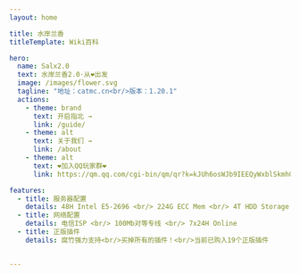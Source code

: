```yaml
---
layout: home

title: 水岸兰香
titleTemplate: Wiki百科

hero:
  name: Salx2.0
  text: 水岸兰香2.0·从❤️出发
  image: /images/flower.svg
  tagline: "地址：catmc.cn<br/>版本：1.20.1" 
  actions:
    - theme: brand
      text: 开启指北 →  
      link: /guide/
    - theme: alt
      text: 关于我们 →  
      link: /about
    - theme: alt
      text: ❤️加入QQ玩家群❤️
      link: https://qm.qq.com/cgi-bin/qm/qr?k=kJUh6osWJb9IEEQyWxblSkmhGkjN1AFD&jump_from=webapi&authKey=i3hs9CVkNwKa2G1n8RRu1Ds7OvXDMaXvn3p1X0MlannMk9GVUDEVgMframpQSXmN

features:
  - title: 服务器配置
    details: 48H Intel E5-2696 <br/> 224G ECC Mem <br/> 4T HDD Storage <br/> 确保流畅的游戏体验和稳定的性能。
  - title: 网络配置
    details: 电信ISP <br/> 100Mb对等专线 <br/> 7x24H Online
  - title: 正版插件
    details: 腐竹强力支持<br/>买掉所有的插件！<br/>当前已购入19个正版插件


---
```

<style module>
  :root {
    /* --vp-home-hero-name-color: #ee90b2; */
    --vp-home-hero-name-color: #transparent;
    --vp-home-hero-name-background: -webkit-linear-gradient(120deg, #e6cff1 30%, #ee90b2);
    --vp-home-hero-image-background-image: linear-gradient(-45deg, #e6cff1 50%, #47caff 50%);
  }
  :root {
    --vp-home-hero-name-color: transparent;
    --vp-home-hero-name-background: -webkit-linear-gradient(120deg, #e6cff1 30%, #ee90b2);

    --vp-home-hero-image-background-image: linear-gradient(-45deg, #1ea9db 50%, #e6cff1 50%);
    --vp-home-hero-image-filter: blur(40px);
  }

  @media (min-width: 640px) {
    :root {
      --vp-home-hero-image-filter: blur(56px);
    }
  }

  @media (min-width: 960px) {
    :root {
      --vp-home-hero-image-filter: blur(72px);
    }
  }
</style>